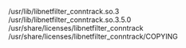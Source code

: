 /usr/lib/libnetfilter\_conntrack.so.3  
/usr/lib/libnetfilter\_conntrack.so.3.5.0  
/usr/share/licenses/libnetfilter\_conntrack  
/usr/share/licenses/libnetfilter\_conntrack/COPYING  

